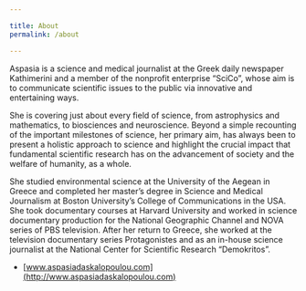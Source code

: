 ```yaml
---

title: About
permalink: /about

---
```


Aspasia is a science and medical journalist at the Greek daily newspaper Kathimerini and a member of the nonprofit enterprise “SciCo”, whose aim is to communicate scientific issues to the public via innovative and entertaining ways.

She is covering just about every field of science, from astrophysics and mathematics, to biosciences and neuroscience. Beyond a simple recounting of the important milestones of science, her primary aim, has always been to present a holistic approach to science and highlight the crucial impact that fundamental scientific research has on the advancement of society and the welfare of humanity, as a whole.

She studied environmental science at the University of the Aegean in Greece and completed her master’s degree in Science and Medical Journalism at Boston University’s College of Communications in the USA. She took documentary courses at Harvard University and worked in science documentary production for the National Geographic Channel and NOVA series of PBS television. After her return to Greece, she worked at the television documentary series Protagonistes and as an in-house science journalist at the National Center for Scientific Research “Demokritos”.

* [www.aspasiadaskalopoulou.com](http://www.aspasiadaskalopoulou.com)

